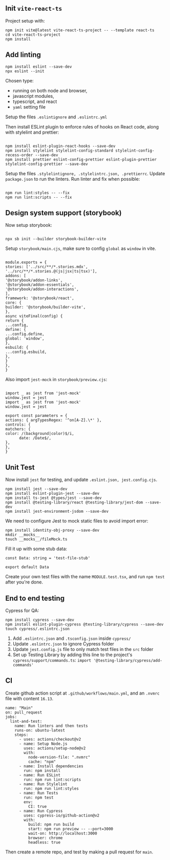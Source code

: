 ## Init `vite-react-ts`

Project setup with:

```
npm init vite@latest vite-react-ts-project -- --template react-ts
cd vite-react-ts-project
npm install
```

## Add linting

```
npm install eslint --save-dev
npx eslint --init

```

Chosen type:

- running on both node and browser,
- javascript modules,
- typescript, and react
- `yaml` setting file

Setup the files `.eslintignore` and `.eslintrc.yml`

Then install ESLint plugin to enforce rules of hooks on React code, along with stylelint and prettier:

```

npm install eslint-plugin-react-hooks --save-dev
npm install stylelint stylelint-config-standard stylelint-config-recess-order --save-dev
npm install prettier eslint-config-prettier eslint-plugin-prettier stylelint-config-prettier --save-dev

```

Setup the files `.stylelintignore, .stylelintrc.json, .prettierrc`. Update `package.json` to run the linters. Run linter and fix when possible:

```

npm run lint:styles -- --fix
npm run lint:scripts -- --fix

```

## Design system support (storybook)

Now setup storybook:

```

npx sb init --builder storybook-builder-vite

```

Setup `storybook/main.cjs`, make sure to config `global` as `window` in vite.

```

module.exports = {
stories: ['../src/**/*.stories.mdx', '../src/**/*.stories.@(js|jsx|ts|tsx)'],
addons: [
'@storybook/addon-links',
'@storybook/addon-essentials',
'@storybook/addon-interactions',
],
framework: '@storybook/react',
core: {
builder: '@storybook/builder-vite',
},
async viteFinal(config) {
return {
...config,
define: {
...config.define,
global: 'window',
},
esbuild: {
...config.esbuild,
},
}
},
}

```

Also import `jest-mock` in `storybook/preview.cjs`:

```

import _ as jest from 'jest-mock'
window.jest = jest
import _ as jest from 'jest-mock'
window.jest = jest

export const parameters = {
actions: { argTypesRegex: '^on[A-Z].\*' },
controls: {
matchers: {
color: /(background|color)$/i,
      date: /Date$/,
},
},
}

```

## Unit Test

Now install `jest` for testing, and update `.eslint.json, jest.config.cjs`.

```
npm install jest --save-dev
npm install eslint-plugin-jest --save-dev
npm install ts-jest @types/jest --save-dev
npm install @testing-library/react @testing-library/jest-dom --save-dev
npm install jest-environment-jsdom --save-dev
```

We need to configure Jest to mock static files to avoid import error:

```
npm install identity-obj-proxy --save-dev
mkdir __mocks__
touch __mocks__/fileMock.ts
```

Fill it up with some stub data:

```
const Data: string = 'test-file-stub'

export default Data
```

Create your own test files with the name `MODULE.test.tsx`, and run `npm test` after you're done.

## End to end testing

Cypress for QA:

```
npm install cypress --save-dev
npm install eslint-plugin-cypress @testing-library/cypress --save-dev
touch cypress/.eslintrc.json
```

1. Add `.eslintrc.json` and `.tsconfig.json` inside `cypress/`
2. Update `.eslintrc.json` to ignore Cypress folder
3. Update `jest.config.js` file to only match test files in the `src` folder
4. Set up Testing Library by adding this line to the project's `cypress/support/commands.ts`: `import '@testing-library/cypress/add-commands'`

## CI

Create github action script at `.github/workflows/main.yml`, and an `.nvmrc` file with content `16.13`.

```
name: "Main"
on: pull_request
jobs:
  lint-and-test:
    name: Run linters and then tests
    runs-on: ubuntu-latest
    steps:
      - uses: actions/checkout@v2
      - name: Setup Node.js
        uses: actions/setup-node@v2
        with:
          node-version-file: ".nvmrc"
          cache: "npm"
      - name: Install dependencies
        run: npm install
      - name: Run ESLint
        run: npm run lint:scripts
      - name: Run Stylelint
        run: npm run lint:styles
      - name: Run Tests
        run: npm test
        env:
          CI: true
      - name: Run Cypress
        uses: cypress-io/github-action@v2
        with:
          build: npm run build
          start: npm run preview -- --port=3000
          wait-on: http://localhost:3000
          browser: chrome
          headless: true
```

Then create a remote repo, and test by making a pull request for `main`.
